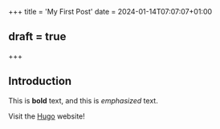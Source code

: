 +++
title = 'My First Post'
date = 2024-01-14T07:07:07+01:00
## draft = true
+++
## Introduction

This is **bold** text, and this is *emphasized* text.

Visit the [Hugo](https://gohugo.io) website!

